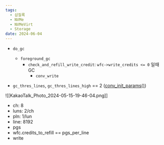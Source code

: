 ```yaml
---
tags:
  - 삽질록
  - NVMe
  - NVMeVirt
  - Storage
date: 2024-06-04
---
```


- `do_gc`
	- `foreground_gc`
		- `check_and_refill_write_credit`: `wfc->write_credits <= 0` 일때 GC
			- `conv_write`

- `gc_thres_lines`, `gc_thres_lines_high` == 2 ([conv_init_params()](https://github.com/snu-csl/nvmevirt/blob/main/conv_ftl.c#L366-L373))

![[KakaoTalk_Photo_2024-05-15-19-46-04.png]]

- ch: 8
- luns: 2/ch
- pln: 1/lun
- line: 8192
- pgs
- wfc.credits_to_refill == pgs_per_line
- write